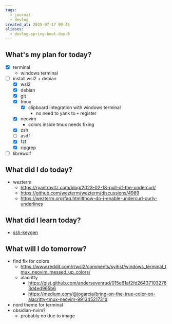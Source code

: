```yaml
---
tags:
  - journal
  - devlog
created_at: 2025-07-17 09:45
aliases:
  - devlog-spring-boot-day-0
---
```

## What's my plan for today?
- [x] terminal
	- windows terminal
- [ ] install wsl2 + debian
	- [x] wsl2
	- [x] debian
	- [x] git
	- [x] tmux
		- [x] clipboard integration with windows terminal
			- no need to yank to `+` register
	- [x] neovim
		- colors inside tmux needs fixing
	- [x] zsh
	- [ ] asdf
	- [x] fzf
	- [x] ripgrep
- [ ] librewolf

## What did I do today?
- wezterm
	- https://ryantravitz.com/blog/2023-02-18-pull-of-the-undercurl/
	- https://github.com/wezterm/wezterm/discussions/4989
	- https://wezterm.org/faq.html#how-do-i-enable-undercurl-curly-underlines

## What did I learn today?
- [ssh-keygen](../dev/shell/ssh-keygen.md)

## What will I do tomorrow?
- find fix for colors
	- https://www.reddit.com/r/wsl2/comments/syihsf/windows_terminal_tmux_neovim_messed_up_colors/
	- alacritty
		- https://gist.github.com/andersevenrud/015e61af2fd264371032763d4ed965b6
		- https://medium.com/@jogarcia/bring-on-the-true-color-on-alacritty-tmux-neovim-99134521731d
- nord theme for terminal
- obsidian-nvim?
	- probably no due to image